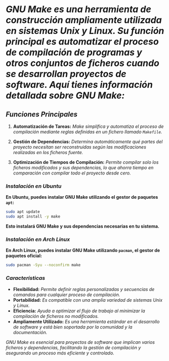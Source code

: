 <!-- Autor: Daniel Benjamin Perez Morales -->
<!-- GitHub: https://github.com/DanielPerezMoralesDev13 -->
<!-- Correo electrónico: danielperezdev@proton.me -->

# ***GNU Make es una herramienta de construcción ampliamente utilizada en sistemas Unix y Linux. Su función principal es automatizar el proceso de compilación de programas y otros conjuntos de ficheros cuando se desarrollan proyectos de software. Aquí tienes información detallada sobre GNU Make:***

## ***Funciones Principales***

1. **Automatización de Tareas:** *Make simplifica y automatiza el proceso de compilación mediante reglas definidas en un fichero llamado `Makefile`.*

2. **Gestión de Dependencias:** *Determina automáticamente qué partes del proyecto necesitan ser reconstruidas según las modificaciones realizadas en los ficheros fuente.*

3. **Optimización de Tiempos de Compilación:** *Permite compilar solo los ficheros modificados y sus dependencias, lo que ahorra tiempo en comparación con compilar todo el proyecto desde cero.*

### ***Instalación en Ubuntu***

**En Ubuntu, puedes instalar GNU Make utilizando el gestor de paquetes `apt`:**

```bash
sudo apt update
sudo apt install -y make
```

**Esto instalará GNU Make y sus dependencias necesarias en tu sistema.**

### ***Instalación en Arch Linux***

**En Arch Linux, puedes instalar GNU Make utilizando `pacman`, el gestor de paquetes oficial:**

```bash
sudo pacman -Syu --noconfirm make
```

### ***Características***

- **Flexibilidad:** *Permite definir reglas personalizadas y secuencias de comandos para cualquier proceso de compilación.*
- **Portabilidad:** *Es compatible con una amplia variedad de sistemas Unix y Linux.*
- **Eficiencia:** *Ayuda a optimizar el flujo de trabajo al minimizar la compilación de ficheros no modificados.*
- **Ampliamente Utilizado:** *Es una herramienta estándar en el desarrollo de software y está bien soportada por la comunidad y la documentación.*

*GNU Make es esencial para proyectos de software que implican varios ficheros y dependencias, facilitando la gestión de compilación y asegurando un proceso más eficiente y controlado.*
